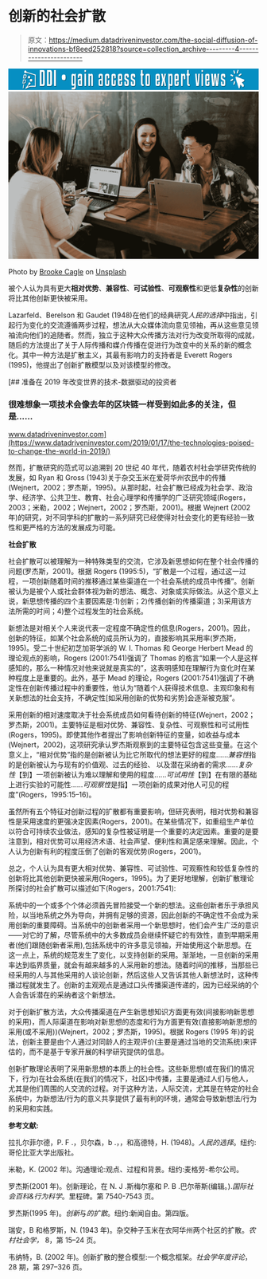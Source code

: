 # 创新的社会扩散

> 原文：<https://medium.datadriveninvestor.com/the-social-diffusion-of-innovations-bf8eed252818?source=collection_archive---------4----------------------->

[![](img/7b07b3251a3fc68567b7aedc2512580e.png)](http://www.track.datadriveninvestor.com/1B9E)![](img/55260349e5f0e0b637180381b3f1b02e.png)

Photo by [Brooke Cagle](https://unsplash.com/@brookecagle?utm_source=medium&utm_medium=referral) on [Unsplash](https://unsplash.com?utm_source=medium&utm_medium=referral)

被个人认为具有更大**相对优势**、**兼容性**、**可试验性**、**可观察性**和更低**复杂性**的创新将比其他创新更快被采用。

Lazarfeld、Berelson 和 Gaudet (1948)在他们的经典研究*人民的选择*中指出，引起行为变化的交流遵循两步过程，想法从大众媒体流向意见领袖，再从这些意见领袖流向他们的追随者。然而，独立于这种大众传播方法对行为改变所取得的成就，随后的方法提出了关于人际传播和媒介传播在促进行为改变中的关系的新的概念化。其中一种方法是扩散主义，其最有影响力的支持者是 Everett Rogers (1995)，他提出了创新扩散模型以及对该模型的修改。

[](https://www.datadriveninvestor.com/2019/01/17/the-technologies-poised-to-change-the-world-in-2019/) [## 准备在 2019 年改变世界的技术-数据驱动的投资者

### 很难想象一项技术会像去年的区块链一样受到如此多的关注，但是……

www.datadriveninvestor.com](https://www.datadriveninvestor.com/2019/01/17/the-technologies-poised-to-change-the-world-in-2019/) 

然而，扩散研究的范式可以追溯到 20 世纪 40 年代，随着农村社会学研究传统的发展，如 Ryan 和 Gross (1943)关于杂交玉米在爱荷华州农民中的传播(Wejnert，2002；罗杰斯，1995)。从那时起，社会扩散已经成为社会学、政治学、经济学、公共卫生、教育、社会心理学和传播学的广泛研究领域(Rogers，2003；米勒，2002；Wejnert，2002；罗杰斯，2001)。根据 Wejnert (2002 年)的研究，对不同学科的扩散的一系列研究已经使得对社会变化的更有经验一致性和更严格的方法的发展成为可能。

**社会扩散**

社会扩散可以被理解为一种特殊类型的交流，它涉及新思想如何在整个社会传播的问题(罗杰斯，2001)。根据 Rogers (1995:5)，“扩散是一个过程，通过这一过程，一项创新随着时间的推移通过某些渠道在一个社会系统的成员中传播”。创新被认为是被个人或社会群体视为新的想法、概念、对象或实际做法。从这个意义上说，新思想传播的四个主要因素是:1)创新；2)传播创新的传播渠道；3)采用该方法所需的时间；4)整个过程发生的社会系统。

新想法是对相关个人来说代表一定程度不确定性的信息(Rogers，2001)。因此，创新的特征，如某个社会系统的成员所认为的，直接影响其采用率(罗杰斯，1995)。受二十世纪初芝加哥学派的 W. I. Thomas 和 George Herbert Mead 的理论观点的影响，Rogers (2001:7541)强调了 Thomas 的格言“如果一个人是这样感知的，那么一种情况对他来说就是真实的”，这表明感知在理解行为变化时在某种程度上是重要的。此外，基于 Mead 的理论，Rogers (2001:7541)强调了不确定性在创新传播过程中的重要性，他认为“随着个人获得技术信息、主观印象和有关新想法的社会支持，不确定性[如采用创新的优势和劣势]会逐渐被克服”。

采用创新的相对速度取决于社会系统成员如何看待创新的特征(Wejnert，2002；罗杰斯，2001)。主要特征是相对优势、兼容性、复杂性、可观察性和可试用性(Rogers，1995)。即使其他作者提出了影响创新特征的变量，如收益与成本(Wejnert，2002)，这项研究承认罗杰斯观察到的主要特征包含这些变量。在这个意义上，“相对优势”指的是创新被认为比它所取代的想法更好的程度……*兼容性*指的是创新被认为与现有的价值观、过去的经验、 以及潜在采纳者的需求……*复杂性*【到】一项创新被认为难以理解和使用的程度……*可试用性*【到】在有限的基础上进行实验的可能性……*可观察性*是指】一项创新的成果对他人可见的程度”(Rogers，1995:15–16)。

虽然所有五个特征对创新过程的扩散都有重要影响，但研究表明，相对优势和兼容性是采用速度的更强决定因素(Rogers，2001)。在某些情况下，如重组生产单位以符合可持续农业做法，感知的复杂性被证明是一个重要的决定因素。重要的是要注意到，相对优势可以用经济术语、社会声望、便利性和满足感来理解。因此，个人认为创新有利的程度压倒了创新的客观优势(Rogers，2001)。

总之，个人认为具有更大相对优势、兼容性、可试验性、可观察性和较低复杂性的创新将比其他创新更快被采用(Rogers，1995)。为了更好地理解，创新扩散理论所探讨的社会扩散可以描述如下(Rogers，2001:7541):

系统中的一个或多个个体必须首先冒险接受一个新的想法。这些创新者乐于承担风险，以当地系统之外为导向，并拥有足够的资源，因此创新的不确定性不会成为采用创新的重要障碍。当系统中的创新者采用一个新思想时，他们会产生广泛的意识——对它的了解，尽管系统中的大多数成员会继续怀疑它的有效性，直到早期采用者(他们跟随创新者采用),包括系统中的许多意见领袖，开始使用这个新思想。在这一点上，系统的规范发生了变化，以支持创新的采用。渐渐地，一旦创新的采用率达到临界质量，就会有越来越多的人采用新的想法。随着时间的推移，当那些已经采用的人与其他采用的人谈论创新，然后这些人又告诉其他人新想法时，这种传播过程就发生了。创新的主观观点是通过口头传播渠道传递的，因为已经采纳的个人会告诉潜在的采纳者这个新想法。

对于创新扩散方法，大众传播渠道在产生新思想知识方面更有效(间接影响新思想的采用)，而人际渠道在影响对新思想的态度和行为方面更有效(直接影响新思想的采用(或不采用))(Wejnert，2002；罗杰斯，1995)。根据 Rogers (1995 年)的说法，创新主要是由个人通过对同龄人的主观评价(主要是通过当地的交流系统)来评估的，而不是基于专家开展的科学研究提供的信息。

创新扩散理论表明了采用新思想的本质上的社会性。这些新思想(或在我们的情况下，行为)在社会系统(在我们的情况下，社区)中传播，主要是通过人们与他人，尤其是他们周围的人交流的过程。对于这种方法，人际交流，尤其是在特定的社会系统中，为新想法/行为的意义共享提供了最有利的环境，通常会导致新想法/行为的采用和实践。

**参考文献:**

拉扎尔菲尔德，P. F .，贝尔森，b .，，和高德特，H. (1948)。*人民的选择*。纽约:哥伦比亚大学出版社。

米勒，K. (2002 年)。沟通理论:观点、过程和背景。纽约:麦格劳-希尔公司。

罗杰斯(2001 年)。创新理论，在 N. J .斯梅尔塞和 P. B .巴尔蒂斯(编辑。).*国际社会百科&行为科学*。里程碑。第 7540-7543 页。

罗杰斯(1995 年)。*创新*与*的扩散*。纽约:新闻自由。第四版。

瑞安，B 和格罗斯，N. (1943 年)。杂交种子玉米在衣阿华州两个社区的扩散。*农村社会学，* 8，第 15–24 页。

韦纳特，B. (2002 年)。创新扩散的整合模型:一个概念框架。*社会学年度评论*，28 期，第 297–326 页。
